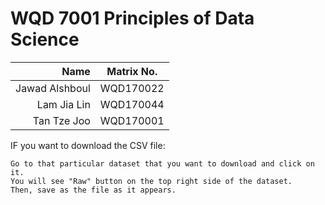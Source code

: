 WQD 7001 Principles of Data Science 
========================================================

| Name       | Matrix No.|
|----------------:|:------:|
| Jawad Alshboul | WQD170022  |
| Lam Jia Lin   |  WQD170044 |
| Tan Tze Joo  |  WQD170001 |


IF you want to download the CSV file:

    Go to that particular dataset that you want to download and click on it.
    You will see "Raw" button on the top right side of the dataset.
    Then, save as the file as it appears. 
